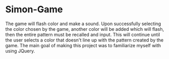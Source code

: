 # Simon-Game
The game will flash color and make a sound. Upon successfully selecting the color chosen by the game, another color will be added which will flash, then the entire pattern must be recalled and input. This will continue until the user selects a color that doesn't line up with the pattern created by the game. The main goal of making this project was to familiarize myself with using JQuery.
